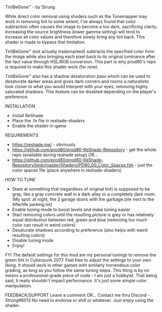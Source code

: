 TintBeGone™ - by Strung

While direct color removal using shaders such as the Tonemapper may work in removing tint to some extent, I've always found that color subtraction often causes the image to become a too dark, sacrificing clarity. Increasing the source brightness (lower gamma setting) will tend to increase all color values and therefore slowly bring any tint back. This shader is made to bypass that limitation.

TintBeGone™ (not actually trademarked) subtracts the specified color from the image while also bringing each pixel back to its original luminance after the fact value through HSL/RGB conversion. This part is why prod80's repo is required to make this shader work (for now).

TintBeGone™ also has a shadow desaturation pass which can be used to desaturate darker areas and gives dark corners and rooms a naturalistic look closer to what you would interpret with your eyes, removing highly saturated shadows. This feature can be disabled depending on the player's preference.

INSTALLATION
- Install ReShade﻿
- Place the .fx file in reshade-shaders
- Enable the shader in-game

REQUIREMENTS
- https://reshade.me/﻿ - obviously
- https://github.com/prod80/prod80-ReShade-Repository﻿ - get the whole repo (available during reshade setup) OR...
- https://github.com/prod80/prod80-ReShade-Repository/blob/master/Shaders/PD80_00_Color_Spaces.fxh﻿ - just the color spaces file (place anywhere in reshade-shaders)

HOW TO TUNE
- Stare at something that (regardless of original tint) is supposed to be gray, like a gray concrete wall in a dark alley or a completely dark room. (My spot: at night, the 2 garage doors with the garbage pile next to the Afterlife parking lot)
- Enable tuning mode to boost levels and make tuning easier
- Start removing colors until the resulting picture is grey or has relatively equal distribution between red, green and blue (removing too much color can result in weird colors)
- Desaturate shadows according to preference (also helps with weird resulting colors)
- Disable tuning mode
- Enjoy!

FYI
The default settings for this mod are my personal tunings to remove the green tint in Cyberpunk 2077. Feel free to adjust the settings to your own liking. It should work in other games with similarly horrendous color grading, as long as you follow the same tuning steps.
This thing is by no means a professional-grade piece of code - I am just a hobbyist. That being said, it really shouldn't impact performance. It's just some simple color manipulation.

FEEDBACK/SUPPORT
Leave a comment OR...
Contact me thru Discord - Strung#8013
No need to endorse or shill or whatever. Just enjoy using the shader.
